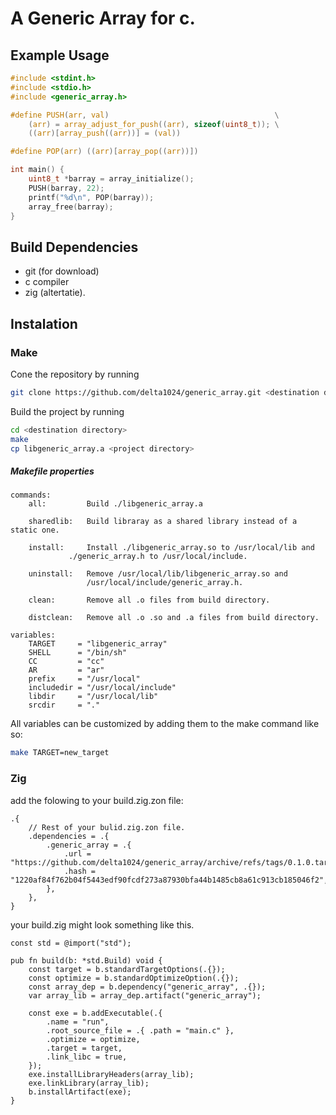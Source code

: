 # A Generic Array for c.
## Example Usage

```c
#include <stdint.h>
#include <stdio.h>
#include <generic_array.h>

#define PUSH(arr, val)                                     \
	(arr) = array_adjust_for_push((arr), sizeof(uint8_t)); \
	((arr)[array_push((arr))] = (val))

#define POP(arr) ((arr)[array_pop((arr))])

int main() {
	uint8_t *barray = array_initialize();
	PUSH(barray, 22);
	printf("%d\n", POP(barray));
	array_free(barray);
}
```

## Build Dependencies
 - git (for download)
 - c compiler
 - zig (altertatie).
## Instalation
### Make
Cone the repository by running 
```bash
git clone https://github.com/delta1024/generic_array.git <destination directory>
```
Build the project by running
```bash
cd <destination directory>
make
cp libgeneric_array.a <project directory>
```

##### Makefile properties

```
commands:
	all:         Build ./libgeneric_array.a

	sharedlib:   Build libraray as a shared library instead of a static one.

	install:     Install ./libgeneric_array.so to /usr/local/lib and
		     ./generic_array.h to /usr/local/include.

	uninstall:   Remove /usr/local/lib/libgeneric_array.so and
	             /usr/local/include/generic_array.h.

	clean:	     Remove all .o files from build directory.

	distclean:   Remove all .o .so and .a files from build directory.

variables:
	TARGET     = "libgeneric_array"
	SHELL      = "/bin/sh"
	CC         = "cc"
	AR         = "ar"
	prefix     = "/usr/local"
	includedir = "/usr/local/include"
	libdir     = "/usr/local/lib"
	srcdir     = "."

```

All variables can be customized by adding them to the make command like so:
```bash
make TARGET=new_target
```


### Zig
add the folowing to your build.zig.zon file: 
```zig
.{
    // Rest of your bulid.zig.zon file.
    .dependencies = .{
        .generic_array = .{
            .url = "https://github.com/delta1024/generic_array/archive/refs/tags/0.1.0.tar.gz",
            .hash = "1220af84f762b04f5443edf90fcdf273a87930bfa44b1485cb8a61c913cb185046f2",
        },
    },
}
```

your build.zig might look something like this.
```zig
const std = @import("std");

pub fn build(b: *std.Build) void {
    const target = b.standardTargetOptions(.{});
    const optimize = b.standardOptimizeOption(.{});
    const array_dep = b.dependency("generic_array", .{});
    var array_lib = array_dep.artifact("generic_array");

    const exe = b.addExecutable(.{
        .name = "run",
        .root_source_file = .{ .path = "main.c" },
        .optimize = optimize,
        .target = target,
        .link_libc = true,
    });
    exe.installLibraryHeaders(array_lib);
    exe.linkLibrary(array_lib);
    b.installArtifact(exe);
}

```


